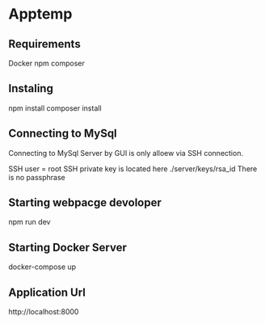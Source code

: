 # Apptemp
## Requirements
Docker
npm
composer

## Instaling
npm install
composer install

## Connecting to MySql 
Connecting to MySql Server by GUI is only alloew via SSH connection.

SSH user = root
SSH private key is located here ./server/keys/rsa_id
There is no passphrase

## Starting webpacge devoloper
npm run dev


## Starting Docker Server
docker-compose up

## Application Url
http://localhost:8000

